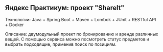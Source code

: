 ## Яндекс Практикум: проект "ShareIt"

Технологии: Java + Spring Boot + Maven + Lombok + JUnit + RESTful API + Docker

Описание: двумодульный проект по бронированию и аренде различных вещей. С помощью сервиса можно посмотреть статус предметов и выбрать подходящие, применив поиск по позициям.
